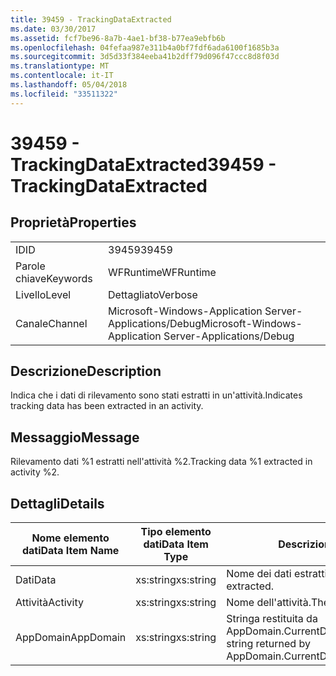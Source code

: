 ```yaml
---
title: 39459 - TrackingDataExtracted
ms.date: 03/30/2017
ms.assetid: fcf7be96-8a7b-4ae1-bf38-b77ea9ebfb6b
ms.openlocfilehash: 04fefaa987e311b4a0bf7fdf6ada6100f1685b3a
ms.sourcegitcommit: 3d5d33f384eeba41b2dff79d096f47ccc8d8f03d
ms.translationtype: MT
ms.contentlocale: it-IT
ms.lasthandoff: 05/04/2018
ms.locfileid: "33511322"
---
```

# <a name="39459---trackingdataextracted"></a><span data-ttu-id="c22c2-102">39459 - TrackingDataExtracted</span><span class="sxs-lookup"><span data-stu-id="c22c2-102">39459 - TrackingDataExtracted</span></span>
## <a name="properties"></a><span data-ttu-id="c22c2-103">Proprietà</span><span class="sxs-lookup"><span data-stu-id="c22c2-103">Properties</span></span>  
  
|||  
|-|-|  
|<span data-ttu-id="c22c2-104">ID</span><span class="sxs-lookup"><span data-stu-id="c22c2-104">ID</span></span>|<span data-ttu-id="c22c2-105">39459</span><span class="sxs-lookup"><span data-stu-id="c22c2-105">39459</span></span>|  
|<span data-ttu-id="c22c2-106">Parole chiave</span><span class="sxs-lookup"><span data-stu-id="c22c2-106">Keywords</span></span>|<span data-ttu-id="c22c2-107">WFRuntime</span><span class="sxs-lookup"><span data-stu-id="c22c2-107">WFRuntime</span></span>|  
|<span data-ttu-id="c22c2-108">Livello</span><span class="sxs-lookup"><span data-stu-id="c22c2-108">Level</span></span>|<span data-ttu-id="c22c2-109">Dettagliato</span><span class="sxs-lookup"><span data-stu-id="c22c2-109">Verbose</span></span>|  
|<span data-ttu-id="c22c2-110">Canale</span><span class="sxs-lookup"><span data-stu-id="c22c2-110">Channel</span></span>|<span data-ttu-id="c22c2-111">Microsoft-Windows-Application Server-Applications/Debug</span><span class="sxs-lookup"><span data-stu-id="c22c2-111">Microsoft-Windows-Application Server-Applications/Debug</span></span>|  
  
## <a name="description"></a><span data-ttu-id="c22c2-112">Descrizione</span><span class="sxs-lookup"><span data-stu-id="c22c2-112">Description</span></span>  
 <span data-ttu-id="c22c2-113">Indica che i dati di rilevamento sono stati estratti in un'attività.</span><span class="sxs-lookup"><span data-stu-id="c22c2-113">Indicates tracking data has been extracted in an activity.</span></span>  
  
## <a name="message"></a><span data-ttu-id="c22c2-114">Messaggio</span><span class="sxs-lookup"><span data-stu-id="c22c2-114">Message</span></span>  
 <span data-ttu-id="c22c2-115">Rilevamento dati %1 estratti nell'attività %2.</span><span class="sxs-lookup"><span data-stu-id="c22c2-115">Tracking data %1 extracted in activity %2.</span></span>  
  
## <a name="details"></a><span data-ttu-id="c22c2-116">Dettagli</span><span class="sxs-lookup"><span data-stu-id="c22c2-116">Details</span></span>  
  
|<span data-ttu-id="c22c2-117">Nome elemento dati</span><span class="sxs-lookup"><span data-stu-id="c22c2-117">Data Item Name</span></span>|<span data-ttu-id="c22c2-118">Tipo elemento dati</span><span class="sxs-lookup"><span data-stu-id="c22c2-118">Data Item Type</span></span>|<span data-ttu-id="c22c2-119">Descrizione</span><span class="sxs-lookup"><span data-stu-id="c22c2-119">Description</span></span>|  
|--------------------|--------------------|-----------------|  
|<span data-ttu-id="c22c2-120">Dati</span><span class="sxs-lookup"><span data-stu-id="c22c2-120">Data</span></span>|<span data-ttu-id="c22c2-121">xs:string</span><span class="sxs-lookup"><span data-stu-id="c22c2-121">xs:string</span></span>|<span data-ttu-id="c22c2-122">Nome dei dati estratti.</span><span class="sxs-lookup"><span data-stu-id="c22c2-122">The name of the data extracted.</span></span>|  
|<span data-ttu-id="c22c2-123">Attività</span><span class="sxs-lookup"><span data-stu-id="c22c2-123">Activity</span></span>|<span data-ttu-id="c22c2-124">xs:string</span><span class="sxs-lookup"><span data-stu-id="c22c2-124">xs:string</span></span>|<span data-ttu-id="c22c2-125">Nome dell'attività.</span><span class="sxs-lookup"><span data-stu-id="c22c2-125">The name of the activity.</span></span>|  
|<span data-ttu-id="c22c2-126">AppDomain</span><span class="sxs-lookup"><span data-stu-id="c22c2-126">AppDomain</span></span>|<span data-ttu-id="c22c2-127">xs:string</span><span class="sxs-lookup"><span data-stu-id="c22c2-127">xs:string</span></span>|<span data-ttu-id="c22c2-128">Stringa restituita da AppDomain.CurrentDomain.FriendlyName.</span><span class="sxs-lookup"><span data-stu-id="c22c2-128">The string returned by AppDomain.CurrentDomain.FriendlyName.</span></span>|
